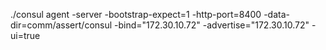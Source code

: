 ./consul agent -server -bootstrap-expect=1 -http-port=8400 -data-dir=comm/assert/consul -bind="172.30.10.72" -advertise="172.30.10.72" -ui=true